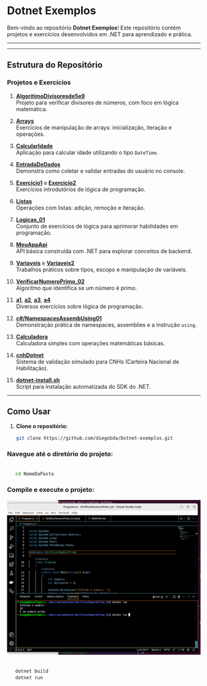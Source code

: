 # **Dotnet Exemplos**

Bem-vindo ao repositório **Dotnet Exemplos**! Este repositório contém projetos e exercícios desenvolvidos em .NET para aprendizado e prática.

---
---

## **Estrutura do Repositório**

### **Projetos e Exercícios**

1. [**AlgoritimoDivisoresde5e9**](./AlgoritimoDivisoresde5e9)  
   Projeto para verificar divisores de números, com foco em lógica matemática.

2. [**Arrays**](./Arrays)  
   Exercícios de manipulação de arrays: inicialização, iteração e operações.

3. [**CalcularIdade**](./CalcularIdade)  
   Aplicação para calcular idade utilizando o tipo `DateTime`.

4. [**EntradaDeDados**](./EntradaDeDados)  
   Demonstra como coletar e validar entradas do usuário no console.

5. [**Exercicio1**](./Exercicio1) e [**Exercicio2**](./Exercicio2)  
   Exercícios introdutórios de lógica de programação.

6. [**Listas**](./Listas)  
   Operações com listas: adição, remoção e iteração.

7. [**Logicas_01**](./Logicas_01)  
   Conjunto de exercícios de lógica para aprimorar habilidades em programação.

8. [**MeuAppApi**](./MeuAppApi)  
   API básica construída com .NET para explorar conceitos de backend.

9. [**Variaveis**](./Variaveis) e [**Variaveis2**](./Variaveis2)  
   Trabalhos práticos sobre tipos, escopo e manipulação de variáveis.

10. [**VerificarNumeroPrimo_02**](./VerificarNumeroPrimo_02)  
    Algoritmo que identifica se um número é primo.

11. [**a1**](./a1), [**a2**](./a2), [**a3**](./a3), [**a4**](./a4)  
    Diversos exercícios sobre lógica de programação.

12. [**c#/NamespacesAssembUsing01**](./c%23/NamespacesAssembUsing01)  
    Demonstração prática de namespaces, assemblies e a instrução `using`.

13. [**Calculadora**](./calculadora)  
    Calculadora simples com operações matemáticas básicas.

14. [**cnhDotnet**](./cnhDotnet)  
    Sistema de validação simulado para CNHs (Carteira Nacional de Habilitação).

15. [**dotnet-install.sh**](./dotnet-install.sh)  
    Script para instalação automatizada do SDK do .NET.

---

## **Como Usar**

1. **Clone o repositório:**
   ```bash
   git clone https://github.com/diegobda/Dotnet-exemplos.git


### Navegue até o diretório do projeto:
```bash

   cd NomeDaPasta
   ```
   

### Compile e execute o projeto:
<img src="https://github.com/diegobda/Dotnet-exemplos/blob/main/Screenshot%20from%202024-12-01%2013-13-38.png" alt="imagem exmeplo">

```bash

   dotnet build
   dotnet run
```